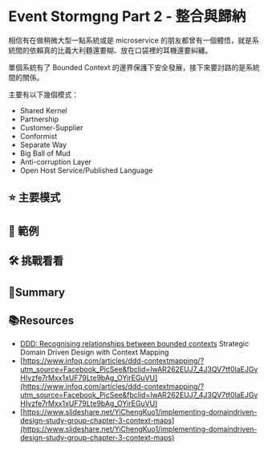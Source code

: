 # Event Stormgng Part 2 - 整合與歸納

相信有在做稍微大型一點系統或是 microservice 的朋友都曾有一個體悟，就是系統間的依賴真的比義大利麵還要糊、放在口袋裡的耳機還要糾纏。

單個系統有了 Bounded Context 的邊界保護下安全發展，接下來要討路的是系統間的關係。

主要有以下幾個模式：

- Shared Kernel
- Partnership
- Customer-Supplier
- Conformist
- Separate Way
- Big Ball of Mud
- Anti-corruption Layer
- Open Host Service/Published Language

## ⭐️ 主要模式

## 📇 範例

## 🛠 挑戰看看

## 📝Summary

## 📚Resources

- [DDD: Recognising relationships between bounded contexts](https://markhneedham.com/blog/2009/03/30/ddd-recognising-relationships-between-bounded-contexts/)
  Strategic Domain Driven Design with Context Mapping
- [https://www.infoq.com/articles/ddd-contextmapping/?utm_source=Facebook_PicSee&fbclid=IwAR262EUJ7_4J3QV7tf0laEJGvHIvzfe7rMxx1xUF79Lte9bAg_OYirEGuVU](https://www.infoq.com/articles/ddd-contextmapping/?utm_source=Facebook_PicSee&fbclid=IwAR262EUJ7_4J3QV7tf0laEJGvHIvzfe7rMxx1xUF79Lte9bAg_OYirEGuVU)
- [https://www.slideshare.net/YiChengKuo1/implementing-domaindriven-design-study-group-chapter-3-context-maps](https://www.slideshare.net/YiChengKuo1/implementing-domaindriven-design-study-group-chapter-3-context-maps)
